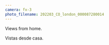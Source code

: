 ```yaml
---
camera: fx-3
photo_filename: 202203_CO_london_000087280014
---
```


Views from home.

Vistas desde casa.